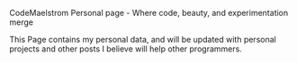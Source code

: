 CodeMaelstrom
Personal page - Where code, beauty, and experimentation merge

This Page contains my personal data, and will be updated with personal projects and other posts I believe will help other programmers.
